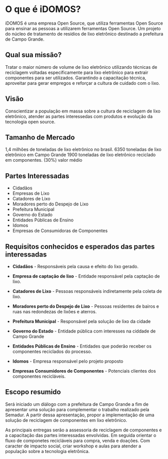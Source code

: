 # O que é iDOMOS?

iDOMOS é uma empresa Open Source, que utiliza ferramentas Open Source para ensinar as pessoas a utilizarem ferramentas Open Source. Um projeto do núcleo de tratamento de resídios de lixo eletrônico destinado a prefeitura de Campo Grande.

## Qual sua missão?

Tratar o maior número de volume de lixo eletrônico utilizando técnicas de reciclagem voltadas especificamente para lixo eletrônico para extrair componentes para ser utilizados. Garantindo a capacitação técnica, aproveitar para gerar empregos e reforçar a cultura de cuidado com o lixo.

## Visão

Conscientizar a população em massa sobre a cultura de reciclagem de lixo eletrônico, atender as partes interessedas com produtos e evolução da tecnologia open source.

## Tamanho de Mercado

1,4 milhões de toneladas de lixo eletrônico no brasil.
6350 toneladas de lixo eletrônico em Campo Grande
1900 toneladas de lixo eletrônico reciclado em componentes. (30%) valor médio

## Partes Interessadas

* Cidadãos
* Empresas de Lixo
* Catadores de Lixo
* Moradores perto do Despejo de Lixo
* Prefeitura Municipal
* Governo do Estado
* Entidades Públicas de Ensino
* Idomos
* Empresas de Consumidoras de Componentes

## Requisitos conhecidos e esperados das partes interessadas
* **Cidadãos** - Responsáveis pela causa e efeito do lixo gerado.

* **Empresa de captação de lixo** - Entidade responsável pela captação de lixo.

* **Catadores de Lixo** - Pessoas responsáveis indiretamente pela coleta de lixo.

* **Moradores perto do Despejo de Lixo** - Pessoas residentes de bairos e ruas nas redondezas de lixões e aterros.

* **Prefeitura Municipal** - Responsável pela solução de lixo da cidade

* **Governo do Estado** - Entidade pública com interesses na ciddade de Campo Grande

* **Entidades Públicas de Ensino** - Entidades que poderão receber os componentes reciclados do processo.

* **Idomos** - Empresa responsável pelo projeto proposto

* **Empresas Consumidores de Componentes** - Potenciais clientes dos componentes recicláveis.

## Escopo resumido
Será iniciado um diálogo com a prefeitura de Campo Grande a fim de apresentar uma solução para complementar o trabalho realizado pela Semadur. A partir dessa apresentação, propor a implementação de uma solução de reciclagem de componentes em lixo eletrônico. 

As principais entregas serão a assessoria de reciclagem de componentes e a capacitação das partes interessadas envolvidas. Em seguida orientar o fluxo de componetes recicláveis para compra, venda e doações. Com caracter de impacto social, criar workshop e aulas para atender a população sobre a tecnologia eletrônica.
